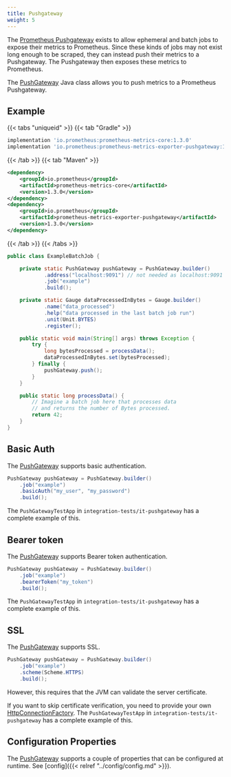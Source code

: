 ```yaml
---
title: Pushgateway
weight: 5
---
```


The [Prometheus Pushgateway](https://github.com/prometheus/pushgateway) exists to allow ephemeral
and batch jobs to expose their metrics to Prometheus.
Since these kinds of jobs may not exist long enough to be scraped, they can instead push their
metrics to a Pushgateway.
The Pushgateway then exposes these metrics to Prometheus.

The [PushGateway](/client_java/api/io/prometheus/metrics/exporter/pushgateway/PushGateway.html) Java
class allows you to push metrics to a Prometheus Pushgateway.

## Example

{{< tabs "uniqueid" >}}
{{< tab "Gradle" >}}

```groovy
implementation 'io.prometheus:prometheus-metrics-core:1.3.0'
implementation 'io.prometheus:prometheus-metrics-exporter-pushgateway:1.3.0'
```

{{< /tab >}}
{{< tab "Maven" >}}

```xml
<dependency>
    <groupId>io.prometheus</groupId>
    <artifactId>prometheus-metrics-core</artifactId>
    <version>1.3.0</version>
</dependency>
<dependency>
    <groupId>io.prometheus</groupId>
    <artifactId>prometheus-metrics-exporter-pushgateway</artifactId>
    <version>1.3.0</version>
</dependency>
```

{{< /tab >}}
{{< /tabs >}}

```java
public class ExampleBatchJob {

    private static PushGateway pushGateway = PushGateway.builder()
            .address("localhost:9091") // not needed as localhost:9091 is the default
            .job("example")
            .build();

    private static Gauge dataProcessedInBytes = Gauge.builder()
            .name("data_processed")
            .help("data processed in the last batch job run")
            .unit(Unit.BYTES)
            .register();

    public static void main(String[] args) throws Exception {
        try {
            long bytesProcessed = processData();
            dataProcessedInBytes.set(bytesProcessed);
        } finally {
            pushGateway.push();
        }
    }

    public static long processData() {
        // Imagine a batch job here that processes data
        // and returns the number of Bytes processed.
        return 42;
    }
}
```

## Basic Auth

The [PushGateway](/client_java/api/io/prometheus/metrics/exporter/pushgateway/PushGateway.html) 
supports basic authentication.

```java
PushGateway pushGateway = PushGateway.builder()
    .job("example")
    .basicAuth("my_user", "my_password")
    .build();
```

The `PushGatewayTestApp` in `integration-tests/it-pushgateway` has a complete example of this.

## Bearer token

The [PushGateway](/client_java/api/io/prometheus/metrics/exporter/pushgateway/PushGateway.html) 
supports Bearer token authentication.

```java
PushGateway pushGateway = PushGateway.builder()
    .job("example")
    .bearerToken("my_token")
    .build();
```

The `PushGatewayTestApp` in `integration-tests/it-pushgateway` has a complete example of this.

## SSL

The [PushGateway](/client_java/api/io/prometheus/metrics/exporter/pushgateway/PushGateway.html) 
supports SSL.

```java
PushGateway pushGateway = PushGateway.builder()
    .job("example")
    .scheme(Scheme.HTTPS)
    .build();
```

However, this requires that the JVM can validate the server certificate.

If you want to skip certificate verification, you need to provide your own
[HttpConnectionFactory](/client_java/api/io/prometheus/metrics/exporter/pushgateway/HttpConnectionFactory.html). <!-- editorconfig-checker-disable-line -->
The `PushGatewayTestApp` in `integration-tests/it-pushgateway` has a complete example of this.

## Configuration Properties

The [PushGateway](/client_java/api/io/prometheus/metrics/exporter/pushgateway/PushGateway.html)
supports a couple of properties that can be configured at runtime.
See [config]({{< relref "../config/config.md" >}}).
